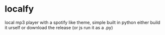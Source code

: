 # localfy
local mp3 player with a spotify like theme, simple built in python
either build it urself or download the release (or js run it as a .py)
